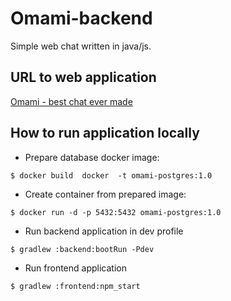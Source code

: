 Omami-backend
================

Simple web chat written in java/js.

URL to web application
------------
[Omami - best chat ever made](https://omami.herokuapp.com/)
 
How to run application locally
------------

- Prepare database docker image:
```
$ docker build  docker  -t omami-postgres:1.0
```

- Create container from prepared image:
```
$ docker run -d -p 5432:5432 omami-postgres:1.0
```

- Run backend application in dev profile
```
$ gradlew :backend:bootRun -Pdev
```

- Run frontend application
```
$ gradlew :frontend:npm_start 
```



